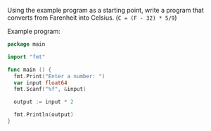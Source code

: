 Using the example program as a starting point, write a program that converts from Farenheit into Celsius. (`C = (F - 32) * 5/9`)

Example program:

```go
package main

import "fmt"

func main () {
  fmt.Print("Enter a number: ")
  var input float64
  fmt.Scanf("%f", &input)

  output := input * 2

  fmt.Println(output)
}
```
